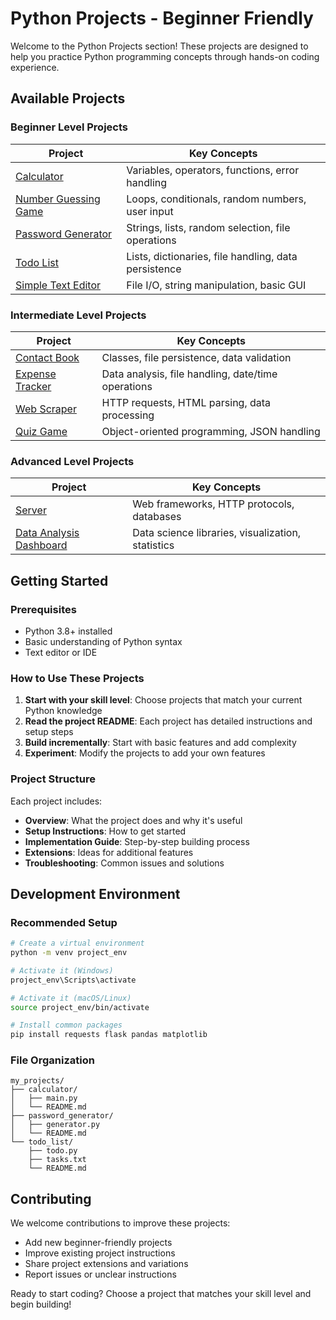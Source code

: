 # Python Projects - Beginner Friendly

Welcome to the Python Projects section! These projects are designed to help you practice Python programming concepts through hands-on coding experience.

## Available Projects

### Beginner Level Projects

| Project | Key Concepts |
|---------|-------------|
| [Calculator](./Beginners/Calculator/README.md) | Variables, operators, functions, error handling |
| [Number Guessing Game](./Beginners/NumberGuessingGame/README.md) | Loops, conditionals, random numbers, user input |
| [Password Generator](./Beginners/PasswordGenerator/README.md) | Strings, lists, random selection, file operations |
| [Todo List](./Beginners/TodoList/README.md) | Lists, dictionaries, file handling, data persistence |
| [Simple Text Editor](./Beginners/SimpleTextEditor/README.md) | File I/O, string manipulation, basic GUI |

### Intermediate Level Projects

| Project | Key Concepts |
|---------|-------------|
| [Contact Book](ContactBook/) | Classes, file persistence, data validation |
| [Expense Tracker](ExpenseTracker/) | Data analysis, file handling, date/time operations |
| [Web Scraper](WebScraper/) | HTTP requests, HTML parsing, data processing |
| [Quiz Game](QuizGame/) | Object-oriented programming, JSON handling |

### Advanced Level Projects

| Project | Key Concepts |
|---------|-------------|
| [Server](Server/) | Web frameworks, HTTP protocols, databases |
| [Data Analysis Dashboard](DataDashboard/) | Data science libraries, visualization, statistics |

## Getting Started

### Prerequisites
- Python 3.8+ installed
- Basic understanding of Python syntax
- Text editor or IDE

### How to Use These Projects

1. **Start with your skill level**: Choose projects that match your current Python knowledge
2. **Read the project README**: Each project has detailed instructions and setup steps
3. **Build incrementally**: Start with basic features and add complexity
4. **Experiment**: Modify the projects to add your own features

### Project Structure
Each project includes:
- **Overview**: What the project does and why it's useful
- **Setup Instructions**: How to get started
- **Implementation Guide**: Step-by-step building process
- **Extensions**: Ideas for additional features
- **Troubleshooting**: Common issues and solutions

## Development Environment

### Recommended Setup
```bash
# Create a virtual environment
python -m venv project_env

# Activate it (Windows)
project_env\Scripts\activate

# Activate it (macOS/Linux)
source project_env/bin/activate

# Install common packages
pip install requests flask pandas matplotlib
```

### File Organization
```
my_projects/
├── calculator/
│   ├── main.py
│   └── README.md
├── password_generator/
│   ├── generator.py
│   └── README.md
└── todo_list/
    ├── todo.py
    ├── tasks.txt
    └── README.md
```

## Contributing

We welcome contributions to improve these projects:
- Add new beginner-friendly projects
- Improve existing project instructions
- Share project extensions and variations
- Report issues or unclear instructions

Ready to start coding? Choose a project that matches your skill level and begin building!